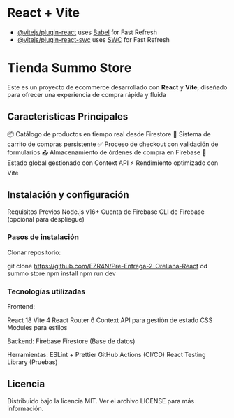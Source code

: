 # React + Vite
- [@vitejs/plugin-react](https://github.com/vitejs/vite-plugin-react/blob/main/packages/plugin-react/README.md) uses [Babel](https://babeljs.io/) for Fast Refresh
- [@vitejs/plugin-react-swc](https://github.com/vitejs/vite-plugin-react-swc) uses [SWC](https://swc.rs/) for Fast Refresh

# Tienda Summo Store 

Este es un proyecto de ecommerce desarrollado con **React** y **Vite**, diseñado para ofrecer una experiencia de compra rápida y fluida

## Caracteristicas Principales

📦 Catálogo de productos en tiempo real desde Firestore
🛒 Sistema de carrito de compras persistente
✅ Proceso de checkout con validación de formularios
📤 Almacenamiento de órdenes de compra en Firebase
🔄 Estado global gestionado con Context API
⚡ Rendimiento optimizado con Vite

## Instalación y configuración 

Requisitos Previos
Node.js v16+
Cuenta de Firebase
CLI de Firebase (opcional para despliegue)

### Pasos de instalación
Clonar repositorio:

git clone https://github.com/EZR4N/Pre-Entrega-2-Orellana-React
cd summo store
npm install
npm run dev

### Tecnologías utilizadas
Frontend:

React 18
Vite 4
React Router 6
Context API para gestión de estado
CSS Modules para estilos

Backend:
Firebase Firestore (Base de datos)

Herramientas:
ESLint + Prettier
GitHub Actions (CI/CD)
React Testing Library (Pruebas)

## Licencia 
Distribuido bajo la licencia MIT. Ver el archivo LICENSE para más información.